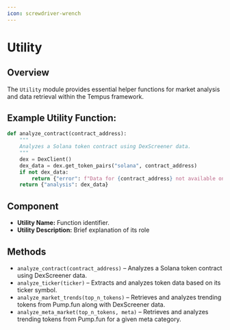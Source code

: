```yaml
---
icon: screwdriver-wrench
---
```


# Utility

## Overview

The `Utility` module provides essential helper functions for market analysis and data retrieval within the Tempus framework.

## Example Utility Function:

```python
def analyze_contract(contract_address):
    """
    Analyzes a Solana token contract using DexScreener data.
    """
    dex = DexClient()
    dex_data = dex.get_token_pairs("solana", contract_address)
    if not dex_data:
        return {"error": f"Data for {contract_address} not available on DexScreener"}
    return {"analysis": dex_data}
```

## Component

* **Utility Name:** Function identifier.&#x20;
* **Utility Description:** Brief explanation of its role

## Methods

* `analyze_contract(contract_address)` – Analyzes a Solana token contract using DexScreener data.
* `analyze_ticker(ticker)` – Extracts and analyzes token data based on its ticker symbol.
* `analyze_market_trends(top_n_tokens)` – Retrieves and analyzes trending tokens from Pump.fun along with DexScreener data.
* `analyze_meta_market(top_n_tokens, meta)` – Retrieves and analyzes trending tokens from Pump.fun for a given meta category.
